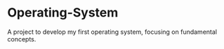 # Operating-System
A project to develop my first operating system, focusing on fundamental concepts.
